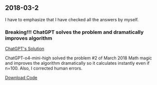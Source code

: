 ## 2018-03-2

I have to emphasize that I have checked all the answers by myself.

### Breaking!!! ChatGPT solves the problem and dramatically improves algorithm

[ChatGPT's Solution](https://chatgpt.com/share/682719b3-b424-800f-ab5a-8aceeb0ceb53)

ChatGPT-o4-mini-high solved the problem #2 of March 2018 Math magic and improves the algorithm dramatically so it calculates instantly even if n=100.
Also, I corrected human errors.

[Download Code](main.py)
